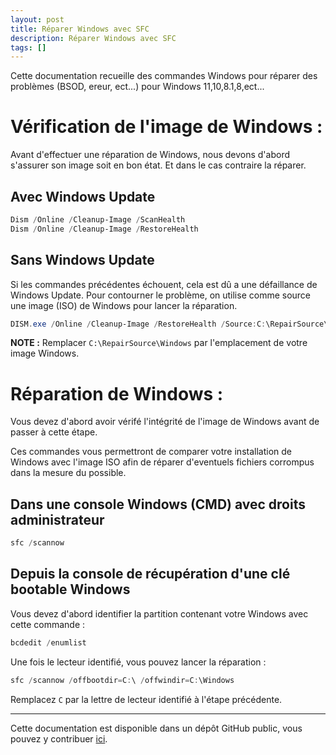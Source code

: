 ```yaml
---
layout: post
title: Réparer Windows avec SFC
description: Réparer Windows avec SFC
tags: []
---
```




Cette documentation recueille des commandes Windows pour réparer des problèmes (BSOD, ereur, ect...) pour Windows 11,10,8.1,8,ect...

# **Vérification de l'image de Windows :**

Avant d'effectuer une réparation de Windows, nous devons d'abord s'assurer son image soit en bon état. Et dans le cas contraire la réparer.

## Avec Windows Update

```powershell
Dism /Online /Cleanup-Image /ScanHealth
Dism /Online /Cleanup-Image /RestoreHealth
```

## Sans Windows Update

Si les commandes précédentes échouent, cela est dû a une défaillance de Windows Update.
Pour contourner le problème, on utilise comme source une image (ISO) de Windows pour lancer la réparation.

```powershell
DISM.exe /Online /Cleanup-Image /RestoreHealth /Source:C:\RepairSource\Windows /LimitAccess
```

**NOTE :** Remplacer ```C:\RepairSource\Windows``` par l'emplacement de votre image Windows.

# **Réparation de Windows :**

Vous devez d'abord avoir vérifé l'intégrité de l'image de Windows avant de passer à cette étape.

Ces commandes vous permettront de comparer votre installation de Windows avec l'image ISO afin de réparer d'eventuels fichiers corrompus dans la mesure du possible.

## Dans une console Windows (CMD) avec droits administrateur

```powershell
sfc /scannow
```

## Depuis la console de récupération d'une clé bootable Windows

Vous devez d'abord identifier la partition contenant votre Windows avec cette commande :

```powershell
bcdedit /enumlist
```

Une fois le lecteur identifié, vous pouvez lancer la réparation :

```powershell
sfc /scannow /offbootdir=C:\ /offwindir=C:\Windows
```

Remplacez `C` par la lettre de lecteur identifié à l'étape précédente.

---

Cette documentation est disponible dans un dépôt GitHub public, vous pouvez y contribuer [ici](https://github.com/louino2478/tuto/tree/master/_posts).
